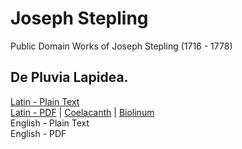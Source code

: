 # Joseph Stepling

Public Domain Works of Joseph Stepling (1716 - 1778)

## De Pluvia Lapidea.

[Latin - Plain Text](de-pluvia-lapidea/full-text-latin.md)  
[Latin - PDF](https://cdn.solaranamnesis.com/Stepling/stepling_pluvia_lapidea_1753_latin.pdf) | [Coelacanth](https://cdn.solaranamnesis.com/Stepling/stepling_pluvia_lapidea_1753_latin_coelacanth.pdf) | [Biolinum](https://cdn.solaranamnesis.com/Stepling/stepling_pluvia_lapidea_1753_latin_biolinum.pdf)  
English - Plain Text  
English - PDF  
